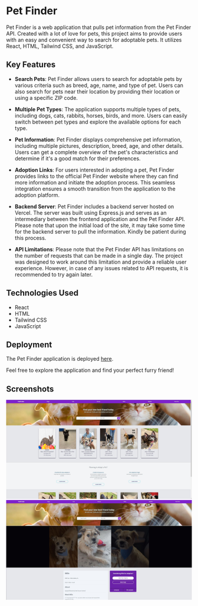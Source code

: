 # Pet Finder

Pet Finder is a web application that pulls pet information from the Pet Finder API. Created with a lot of love for pets, this project aims to provide users with an easy and convenient way to search for adoptable pets. It utilizes React, HTML, Tailwind CSS, and JavaScript.

## Key Features

- **Search Pets**: Pet Finder allows users to search for adoptable pets by various criteria such as breed, age, name, and type of pet. Users can also search for pets near their location by providing their location or using a specific ZIP code.

- **Multiple Pet Types**: The application supports multiple types of pets, including dogs, cats, rabbits, horses, birds, and more. Users can easily switch between pet types and explore the available options for each type.

- **Pet Information**: Pet Finder displays comprehensive pet information, including multiple pictures, description, breed, age, and other details. Users can get a complete overview of the pet's characteristics and determine if it's a good match for their preferences.

- **Adoption Links**: For users interested in adopting a pet, Pet Finder provides links to the official Pet Finder website where they can find more information and initiate the adoption process. This seamless integration ensures a smooth transition from the application to the adoption platform.

- **Backend Server**: Pet Finder includes a backend server hosted on Vercel. The server was built using Express.js and serves as an intermediary between the frontend application and the Pet Finder API. Please note that upon the initial load of the site, it may take some time for the backend server to pull the information. Kindly be patient during this process.

- **API Limitations**: Please note that the Pet Finder API has limitations on the number of requests that can be made in a single day. The project was designed to work around this limitation and provide a reliable user experience. However, in case of any issues related to API requests, it is recommended to try again later.

## Technologies Used

- React
- HTML
- Tailwind CSS
- JavaScript

## Deployment

The Pet Finder application is deployed [here](https://davids-petfinder.netlify.app). 

Feel free to explore the application and find your perfect furry friend!

## Screenshots

![Screenshot 1](/screenshots/screenshot1.JPG)
![Screenshot 2](/screenshots/screenshot2.JPG)

